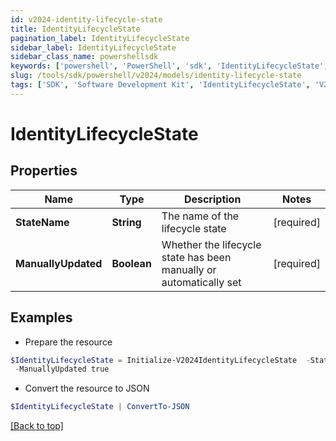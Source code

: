 ```yaml
---
id: v2024-identity-lifecycle-state
title: IdentityLifecycleState
pagination_label: IdentityLifecycleState
sidebar_label: IdentityLifecycleState
sidebar_class_name: powershellsdk
keywords: ['powershell', 'PowerShell', 'sdk', 'IdentityLifecycleState', 'V2024IdentityLifecycleState'] 
slug: /tools/sdk/powershell/v2024/models/identity-lifecycle-state
tags: ['SDK', 'Software Development Kit', 'IdentityLifecycleState', 'V2024IdentityLifecycleState']
---
```



# IdentityLifecycleState

## Properties

Name | Type | Description | Notes
------------ | ------------- | ------------- | -------------
**StateName** | **String** | The name of the lifecycle state | [required]
**ManuallyUpdated** | **Boolean** | Whether the lifecycle state has been manually or automatically set | [required]

## Examples

- Prepare the resource
```powershell
$IdentityLifecycleState = Initialize-V2024IdentityLifecycleState  -StateName active `
 -ManuallyUpdated true
```

- Convert the resource to JSON
```powershell
$IdentityLifecycleState | ConvertTo-JSON
```


[[Back to top]](#) 

